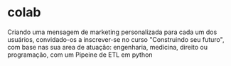 # colab
  Criando uma mensagem de marketing personalizada para cada um dos usuários, convidado-os a inscrever-se no curso "Construindo seu futuro", com base nas sua area de atuação: engenharia, medicina, direito ou programação, com um Pipeine de ETL em python
